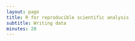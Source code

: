 ```yaml
---
layout: page
title: R for reproducible scientific analysis
subtitle: Writing data
minutes: 20
---
```



















